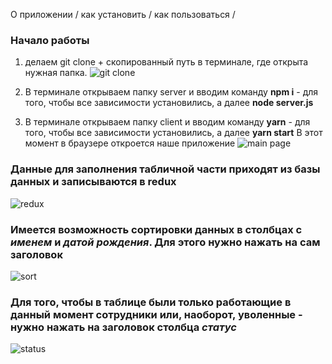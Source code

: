О приложении / как установить / как пользоваться /

### Начало работы
1. делаем git clone + скопированный путь в терминале, где открыта нужная папка.
![git clone](http://images.vfl.ru/ii/1604317442/3803189d/32158503.png)

2. В терминале открываем папку server и вводим команду **npm i** - для того, чтобы все зависимости установились, а далее **node server.js**


3. В терминале открываем папку client и вводим команду **yarn** - для того, чтобы все зависимости установились, а далее **yarn start**
В этот момент в браузере откроется наше приложение
![main page](http://images.vfl.ru/ii/1604318128/a5a93ab7/32158707.png)


### Данные для заполнения табличной части приходят из базы данных и записываются в redux
![redux](http://images.vfl.ru/ii/1604318264/ed4f6ab5/32158739.png)


### Имеется возможность **сортировки** данных в столбцах с *именем* и *датой рождения*. Для этого нужно нажать на сам заголовок
![sort](http://images.vfl.ru/ii/1604319169/a9effc19/32158941.png)

### Для того, чтобы в таблице были только работающие в данный момент сотрудники или, наоборот, уволенные - нужно нажать на заголовок столбца *статус*
![status](http://images.vfl.ru/ii/1604319444/485966e4/32159005.png)
